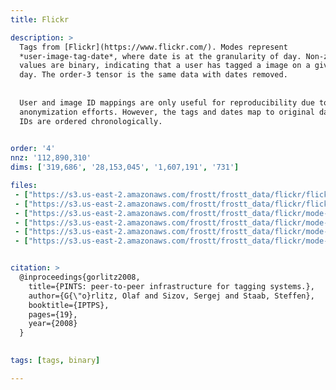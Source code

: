 ```yaml
---
title: Flickr

description: >
  Tags from [Flickr](https://www.flickr.com/). Modes represent
  *user-image-tag-date*, where date is at the granularity of day. Non-zero
  values are binary, indicating that a user has tagged a image on a given
  day. The order-3 tensor is the same data with dates removed.
  
  
  User and image ID mappings are only useful for reproducibility due to
  anonymization efforts. However, the tags and dates map to original data. Date
  IDs are ordered chronologically.
  

order: '4'
nnz: '112,890,310'
dims: ['319,686', '28,153,045', '1,607,191', '731']

files:
 - ["https://s3.us-east-2.amazonaws.com/frostt/frostt_data/flickr/flickr-4d.tns.gz", Tensor]
 - ["https://s3.us-east-2.amazonaws.com/frostt/frostt_data/flickr/flickr-3d.tns.gz", Tensor with the fourth mode (dates) removed]
 - ["https://s3.us-east-2.amazonaws.com/frostt/frostt_data/flickr/mode-1-users.map.gz", Users (just points new IDs to old IDs)]
 - ["https://s3.us-east-2.amazonaws.com/frostt/frostt_data/flickr/mode-2-items.map.gz", Items (just points new IDs to old IDs)]
 - ["https://s3.us-east-2.amazonaws.com/frostt/frostt_data/flickr/mode-3-tags.map.gz", Tags]
 - ["https://s3.us-east-2.amazonaws.com/frostt/frostt_data/flickr/mode-4-dates.map.gz", Dates]


citation: >
  @inproceedings{gorlitz2008,
    title={PINTS: peer-to-peer infrastructure for tagging systems.},
    author={G{\"o}rlitz, Olaf and Sizov, Sergej and Staab, Steffen},
    booktitle={IPTPS},
    pages={19},
    year={2008}
  }
  

tags: [tags, binary]

---
```

